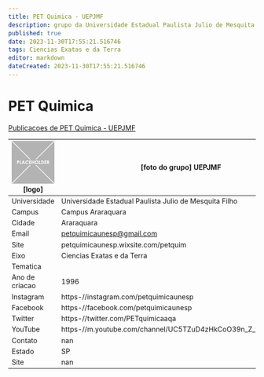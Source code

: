 ```yaml
---
title: PET Quimica - UEPJMF
description: grupo da Universidade Estadual Paulista Julio de Mesquita Filho
published: true
date: 2023-11-30T17:55:21.516746
tags: Ciencias Exatas e da Terra
editor: markdown
dateCreated: 2023-11-30T17:55:21.516746
---
```


# PET Quimica

[Publicacoes de PET Quimica - UEPJMF](/atividade/136PETQuimicaUEPJMF/feed.md)

| ![placeholder.png](/placeholder.png) [logo] | [foto do grupo] UEPJMF         |
| ------------------------------------------- | ------------------------------------------------- |
| Universidade                                | Universidade Estadual Paulista Julio de Mesquita Filho      |
| Campus                                      | Campus Araraquara            |
| Cidade                                      | Araraquara             |
| Email                                       | petquimicaunesp@gmail.com             |
| Site                                        | petquimicaunesp.wixsite.com/petquim              |
| Eixo                                        | Ciencias Exatas e da Terra              |
| Tematica                                    |           |
| Ano de criacao                              | 1996        |
| Instagram                                   | https-//instagram.com/petquimicaunesp         |
| Facebook                                    | https-//facebook.com/petquimicaunesp          |
| Twitter                                     | https-//twitter.com/PETquimicaaqa           |
| YouTube                                     | https-//m.youtube.com/channel/UC5TZuD4zHkCoO39n_Z_frHA/featured           |
| Contato                                     | nan         |
| Estado                                      |  SP            |
| Site                                        | nan |

